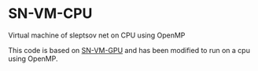 # SN-VM-CPU
Virtual machine of sleptsov net on CPU using OpenMP

This code is based on [SN-VM-GPU](https://github.com/tishtri/SN-VM-GPU) and has been modified to run on a cpu using OpenMP.
